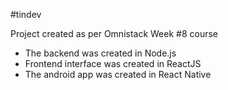 #tindev

Project created as per Omnistack Week #8 course

* The backend was created in Node.js
* Frontend interface was created in ReactJS
* The android app was created in React Native
